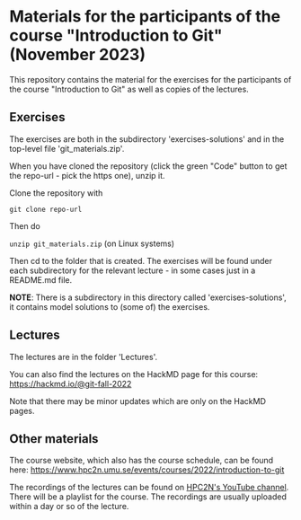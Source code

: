 # Materials for the participants of the course "Introduction to Git" (November 2023) 

This repository contains the material for the exercises for the participants of the course "Introduction to Git" as well as copies of the lectures. 

## Exercises

The exercises are both in the subdirectory 'exercises-solutions' and in the top-level file 'git_materials.zip'. 

When you have cloned the repository (click the green "Code" button to get the repo-url - pick the https one), unzip it. 

Clone the repository with 

`git clone repo-url`

Then do 

`unzip git_materials.zip` (on Linux systems) 

Then cd to the folder that is created. The exercises will be found under each subdirectory for the relevant lecture - in some cases just in a README.md file. 

**NOTE**: There is a subdirectory in this directory called 'exercises-solutions', it contains model solutions to (some of) the exercises. 

## Lectures 

The lectures are in the folder 'Lectures'.  

You can also find the lectures on the HackMD page for this course: https://hackmd.io/@git-fall-2022

Note that there may be minor updates which are only on the HackMD pages. 

## Other materials 

The course website, which also has the course schedule, can be found here: https://www.hpc2n.umu.se/events/courses/2022/introduction-to-git

The recordings of the lectures can be found on [HPC2N's YouTube channel](https://www.youtube.com/user/HPC2N). There will be a playlist for the course. The recordings are usually uploaded within a day or so of the lecture. 
